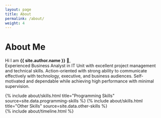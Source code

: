 ```yaml
---
layout: page
title: About
permalink: /about/
weight: 4
---
```


# **About Me**
Hi I am **{{ site.author.name }}** :wave:,<br>
Experienced Business Analyst in IT Unit with excellent project management and technical skills. Action-oriented with strong ability to communicate effectively with technology, executive, and business audiences. Self-motivated and dependable while achieving high performance with minimal supervision.

<div class="row">
{% include about/skills.html title="Programming Skills" source=site.data.programming-skills %}
{% include about/skills.html title="Other Skills" source=site.data.other-skills %}
</div>

<div class="row">
{% include about/timeline.html %}
</div>
